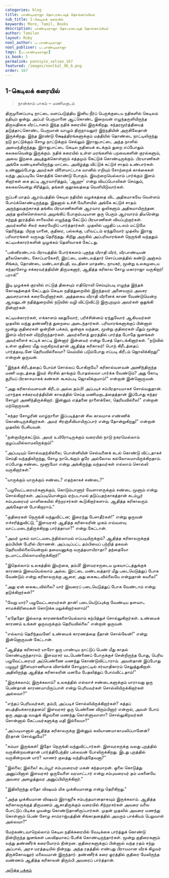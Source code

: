 ```yaml
---
categories: blog
title: பாண்டியராஜா தொடரடைவுத் தொல்காப்பியம்
sub_title: 1-கெடிலக் கரையில்
keywords: More, Tamil, Books
description: பாண்டியராஜா தொடரடைவுத் தொல்காப்பியம்
author: Tamilan
layout: Ruby
nool_author: ப.பாண்டியராஜா
nool_publiser: ப.பாண்டியராஜா
tags: [ப.பாண்டியராஜா]
is_book: 1
permalink: ponniyin_selvan_167
featured: /images/noolkal_96_6.png
order: 167
---
```



## 1-கெடிலக் கரையில்

> நான்காம் பாகம் ~ மணிமகுடம்

திருமுனைப்பாடி நாட்டை வளப்படுத்திய இனிய நீர்ப் பெருக்குடைய நதிகளில் கெடிலம் நதியும் ஒன்று. அப்பர் பெருமானை ஆட்கொண்ட இறைவன் எழுந்தருளியிருந்த திருவதிகை வீரட்டானம் இந்த நதிக் கரையில் இருக்கிறது. சுந்தரமூர்த்தியைத் தடுத்தாட்கொண்ட பெருமான் வாழும் திருநாவலூர் இந்நதியின் அருகிலேதான் இருக்கிறது. இந்த இரண்டு க்ஷேத்திரங்களுக்கும் மத்தியில் தொண்டை நாட்டிலிருந்து நடு நாட்டுக்கும் சோழ நாட்டுக்கும் செல்லும் இராஜபாட்டை அந்த நாளில் அமைந்திருந்தது. இராஜபாட்டை கெடில நதியைக் கடக்கும் துறை எப்போதும் கலகலவென்று இருக்கும். நதிக் கரையில் உள்ள மரங்களில் பறவைகளின் குரல்களும், அவை இறகை அடித்துக்கொள்ளும் சத்தமும் கேட்டுக் கொண்டிருக்கும். பிரயாணிகள் அங்கே வண்டிகளிலிருந்து மாட்டை அவிழ்த்து விட்டுக் கட்டுச் சாதம் உண்பார்கள். உண்ணும்போது அவர்கள் விளையாட்டாக வானில் எறியும் சோற்றைக் காக்கைகள் வந்து அப்படியே கொத்திக் கொண்டு போகும். இவற்றையெல்லாம் பார்க்கும் இளம் சிறார்கள் கை தட்டி ஆரவாரித்தும், 'ஆஹு' என்று வியப்பொலிகள் செய்தும், கலகலவென்று சிரித்தும், தங்கள் குதூகலத்தை வெளியிடுவார்கள்.

ஐப்பசி மாதம் ஆரம்பத்தில் கெடில நதியில் வழக்கத்தை விட அதிகமாகவே வெள்ளம் போய்க்கொண்டிருந்தது. இதனால் உச்சி வேளையில் அங்கே கட்டுச் சாதம் அருந்துவதற்காகத் தங்கிய பிரயாணிகளின் ஆரவார ஒலிகளும் அதிகமாயிருந்தன. அந்த ஒலிகளெல்லாம் அமுங்கிப் போகும்படியான ஒரு பெரும் ஆரவாரம் திடீரென்று சற்றுத் தூரத்தில் சாலையில் எழுந்தது கேட்டுப் பிரயாணிகள் வியப்புற்றார்கள். அவர்களில் சிலர் கரையேறிப் பார்த்தார்கள். முதலில் புழுதிப் படலம் மட்டுமே தெரிந்தது. பிறகு யானை, குதிரை, பல்லக்கு, பரிவட்டம் ஏந்துவோர் முதலிய இராஜ பரிவாரங்கள் வருவது தெரிந்தது. சிறிது அருகில் அப்பரிவாரங்கள் நெருங்கி வந்ததும் கட்டியக்காரர்களின் முழக்கம் தெளிவாகக் கேட்டது.

"பன்னிரண்டாம் பிராயத்தில் போர்க்களம் புகுந்த வீராதி வீரர், வீரபாண்டியன் தலைகொண்ட கோப்பரகேசரி, இரட்டை மண்டலத்தார் சொப்பனத்தில் கண்டு அஞ்சும் சிங்கம், தொண்டை மண்டலாதிபதி, வடதிசை மாதண்ட நாயகர், மூன்று உலகமுடைய சுந்தரசோழ சக்கரவர்த்தியின் திருமகனார், ஆதித்த கரிகால சோழ மகாராஜா வருகிறார்! பராக்!"

இடி முழக்கக் குரலில் எட்டுத் திசையும் எதிரொலி செய்யும்படி எழுந்த இந்தக் கோஷத்தைக் கேட்டதும் கெடில நதித்துறையில் இருந்தவர் அனைவரும் அவசர அவசரமாகக் கரையேறினார்கள். அத்தகைய வீராதி வீரனைக் காண வேண்டுமென்ற ஆவலுடன் நதித்துறையில் நடுவில் வழி விட்டுவிட்டு இருபுறமும் அவர்கள் ஒதுங்கி நின்றார்கள்.

கட்டியக்காரர்கள், எக்காளம் ஊதுவோர், பரிச்சின்னம் ஏந்துவோர் ஆகியவர்கள் முதலில் வந்து தண்ணீர்த் துறையை அடைந்தார்கள். பரிவாரங்களுக்குப் பின்னால் மூன்று குதிரைகள் ஒன்றின் பக்கம், ஒன்றாக வந்தன, மூன்று குதிரைகள் மீதும் மூன்று இளம் வீரர்கள் வீற்றிருந்தார்கள். அவர்களைத் தூரத்தில் பார்த்த போதே ஜனங்கள் அவர்களைச் சுட்டிக் காட்டி இன்னார் இன்னவர் என்று பேசத் தொடங்கினார்கள். "நடுவில் உள்ள குதிரை மீது வருகிறவர்தான் ஆதித்த கரிகாலர்! பொற் கிரீடத்தைப் பார்த்தவுடனே தெரியவில்லையா? வெய்யில் படும்போது எப்படி கிரீடம் ஜொலிக்கிறது!" என்றான் ஒருவன்.

"இந்தக் கிரீடத்தைப் போய்ச் சொல்லப் போகிறாயே? கரிகால்வளவன் அணிந்திருந்த மணி மகுடத்தை இவர் சிரசில் தாங்கும் போதல்லவா பார்க்க வேண்டும்? அது கோடி சூரியப் பிரகாசமாகக் கண்கள் கூசும்படி ஜொலிக்குமாம்!" என்றான் இன்னொருவன்.

"அது கரிகால்வளவன் கிரீடம் அல்ல தம்பி! அப்படிச் சம்பிரதாயமாகச் சொல்வதுதான். பராந்தக சக்கரவர்த்தியின் காலத்தில் செய்த மணிமகுடத்தைத்தான் இப்போது சுந்தர சோழர் அணிந்திருக்கிறார். இன்னும் எத்தனை நாளைக்கோ, தெரியவில்லை!" என்றான் மற்றொருவன்.

"சுந்தர சோழரின் வாழ்நாளை இப்படித்தான் சில காலமாக எண்ணிக் கொண்டிருக்கிறார்கள். அவர் சிரஞ்சீவியாயிருப்பார் என்று தோன்றுகிறது!" என்றான் முதலில் பேசியவன்.

"நன்றாயிருக்கட்டும். அவர் உயிரோடிருக்கும் வரையில் நாடு நகரமெல்லாம் குழப்பமில்லாமலிருக்கும்!"

"அப்படியும் சொல்வதற்கில்லை; பொன்னியின் செல்வனைக் கடல் கொண்டு விட்டதாகச் செய்தி வந்ததிலிருந்து, சோழ நாடெங்கும் ஒரே அல்லோல கல்லோலமாயிருக்கிறதாம். எப்போது சண்டை மூளுமோ என்று அங்கிருந்து வந்தவர்கள் எல்லாம் சொல்லி வருகிறார்கள்."

"யாருக்கும் யாருக்கும் சண்டை? எதற்காகச் சண்டை?"

"பழுவேட்டரையர்களுக்கும், கொடும்பாளூர் வேளாளருக்கும் சண்டை மூளும் என்று சொல்கிறார்கள். அப்படியொன்றும் ஏற்படாமல் தடுப்பதற்காகத்தான் கடம்பூர் சம்புவரையர் மாளிகையில் சிற்றரசர்கள் கூடுகிறார்களாம். ஆதித்த கரிகாலரும் அங்கேதான் போகிறாராம்."

"குதிரைகள் நெருங்கி வந்துவிட்டன; இரைந்து பேசாதீர்கள்!" என்று ஒருவன் எச்சரித்துவிட்டு, "இளவரசர் ஆதித்த கரிகாலரின் முகம் எவ்வளவு வாட்டமடைந்திருக்கிறது பார்த்தாயா?" என்று கேட்டான்.

"அவர் முகம் வாட்டமடைந்தில்லாமல் எப்படியிருக்கும்? ஆதித்த கரிகாலருக்குத் தம்பியின் பேரில் பிராணன். அப்படிப்பட்ட தம்பியைப் பற்றித் தகவல் தெரியவில்லையென்றால் தமையனுக்கு வருத்தமாயிராதா? தந்தையோ நடமாட்டமில்லாமலிருக்கிறார்!"

"இதெல்லாம் உலகத்தில் இயற்கை, தம்பி! இளவரசருடைய முகவாட்டத்துக்குக் காரணம் இவையெல்லாம் அல்ல. இரட்டை மண்டலத்தார் மீது படையெடுத்துப் போக வேண்டும் என்று கரிகாலருக்கு ஆசை; அது கைகூடவில்லையே என்றுதான் கவலை!"

"அது ஏன் கைகூடவில்லை? யார் இவரைப் படையெடுத்துப் போக வேண்டாம் என்று தடுக்கிறார்கள்?"

"வேறு யார்? பழுவேட்டரையர்கள் தான்! படையெடுப்புக்கு வேண்டிய தளவாட சாமக்கிரியைகள் கொடுக்க மறுக்கிறார்களாம்!"

"ஏதேதோ இல்லாத காரணங்களையெல்லாம் கற்பித்துச் சொல்லுகிறார்கள். உண்மைக் காரணம் உங்கள் ஒருவருக்கும் தெரியவில்லை" என்றான் ஒருவன்.

"எல்லாம் தெரிந்தவனே! உண்மைக் காரணத்தை நீதான் சொல்லேன்!" என்று இன்னொருவன் கேட்டான்.

"ஆதித்த கரிகாலர் யாரோ ஒரு பாண்டிய நாட்டுப் பெண் மீது காதல் கொண்டிருந்தாராம். இளவரசர் வடபெண்ணைப் போருக்குச் சென்றிருந்த போது, பெரிய பழுவேட்டரையர் அப்பெண்ணை மணந்து கொண்டுவிட்டாராம். அவள்தான் இப்போது பழுவூர் இளையராணியாக விளங்கிச் சோழநாட்டில் சர்வாதிகாரம் செலுத்துகிறாள். அதிலிருந்து ஆதித்த கரிகாலரின் மனமே பேதலித்துப் போய்விட்டதாம்!"

"இருக்கலாம்; இருக்கலாம்? உலகத்தில் எல்லாச் சண்டைகளுக்கும் யாராவது ஒரு பெண்தான் காரணமாயிருப்பாள் என்று பெரியவர்கள் சொல்லியிருக்கிறார்கள் அல்லவா?"

"எந்தப் பெரியவர்கள், தம்பி, அப்படிச் சொல்லியிருக்கிறார்கள்? சுத்தப் பைத்தியக்காரத்தனம்! இளவரசர் ஒரு பெண்ணை விரும்பினார் என்றால், அவள் போய் ஒரு அறுபது வயதுக் கிழவனை மணந்து கொள்ளுவாளா? சொல்லுகிறவர்கள் சொன்னால் கேட்பவர்களுக்கு மதி இல்லையா?"

"அப்படியானால் ஆதித்த கரிகாலருக்கு இன்னும் கலியாணமாகாமலிப்பானேன்? நீர்தான் சொல்லுமே?"

"சும்மா இருங்கள்! இதோ நெருங்கி வந்துவிட்டார்கள். இளவரசருக்கு வலது புறத்தில் வருகின்றவன்தான் பார்த்திபேந்திர பல்லவன் போலிருக்கிறது. இடது புறத்தில் வருகின்றவன் யார்? வாணர் குலத்து வந்தியத்தேவனா?"

"இல்லை; இல்லை! கடம்பூர் சம்புவரையர் மகன் கந்தமாறன். ஓலை கொடுத்து அனுப்பினால் இளவரசர் ஒருவேளை வரமாட்டார் என்று சம்புவரையர் தம் மகனையே அவரை அழைத்துவர அனுப்பியிருக்கிறார்."

"இதிலிருந்து ஏதோ விஷயம் மிக முக்கியமானது என்று தெரிகிறது."

"அந்த முக்கியமான விஷயம் இராஜரீக சம்பந்தமானதாகவும் இருக்கலாம். ஆதித்த கரிகாலருக்குத் திருமணம் ஆகாதிருக்கும் வரையில் சிற்றரசர்கள் அவரை வலை போட்டுப் பிடிக்க முயன்று கொண்டுதானிருப்பார்கள். முதன் முதலில் அவரை மணந்து கொள்ளும் பெண் சோழ சாம்ராஜ்யத்தின் சிங்காதனத்தில் அமரும் பாக்கியம் பெறுவாள் அல்லவா?"

மேற்கண்டவாறெல்லாம் கெடில நதிக்கரையில் வேடிக்கை பார்த்துக் கொண்டு நின்றிருந்த ஜனங்கள் பலவிதமாகப் பேசிக் கொண்டிருந்தார்கள். மூன்று குதிரைகளும் வந்து தண்ணீர்க் கரையோரம் நின்றன. குதிரைகளுக்குப் பின்னால் வந்த ரதம் சற்று அப்பால், அரச மரத்தடியில் நின்றது. அந்த ரதத்தில் எண்பது பிராயமான வீரக் கிழவர் திருக்கோவலூர் மலையமான் இருந்தார். தண்ணீர்க் கரை ஓரத்தில் குதிரை மேலிருந்த வண்ணம் ஆதித்த கரிகாலன் திரும்பி அவரைப் பார்த்தான்.

[அடுத்த பக்கம்](ponniyin_selvan_168)